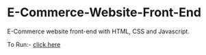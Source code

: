 # E-Commerce-Website-Front-End
E-Commerce website front-end with HTML, CSS and Javascript.

To Run:- [click here](https://sranu2109.github.io/E-Commerce-Store-Front-End.github.io/)
